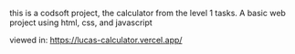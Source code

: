 this is a codsoft project, the calculator from the level 1 tasks. A basic web project using html, css, and javascript

viewed in: https://lucas-calculator.vercel.app/